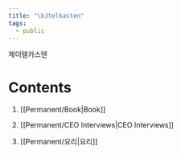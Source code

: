 ```yaml
---
title: "\bJtelkasten"
tags:
  - public
---
```

제이텔카스텐

# Contents

1. [[Permanent/Book|Book]]

2. [[Permanent/CEO Interviews|CEO Interviews]]

3. [[Permanent/요리|요리]]
